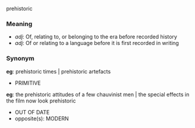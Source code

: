 prehistoric
### Meaning
+ _adj_: Of, relating to, or belonging to the era before recorded history
+ _adj_: Of or relating to a language before it is first recorded in writing

### Synonym

__eg__: prehistoric times | prehistoric artefacts

+ PRIMITIVE

__eg__: the prehistoric attitudes of a few chauvinist men | the special effects in the film now look prehistoric

+ OUT OF DATE
+ opposite(s): MODERN


